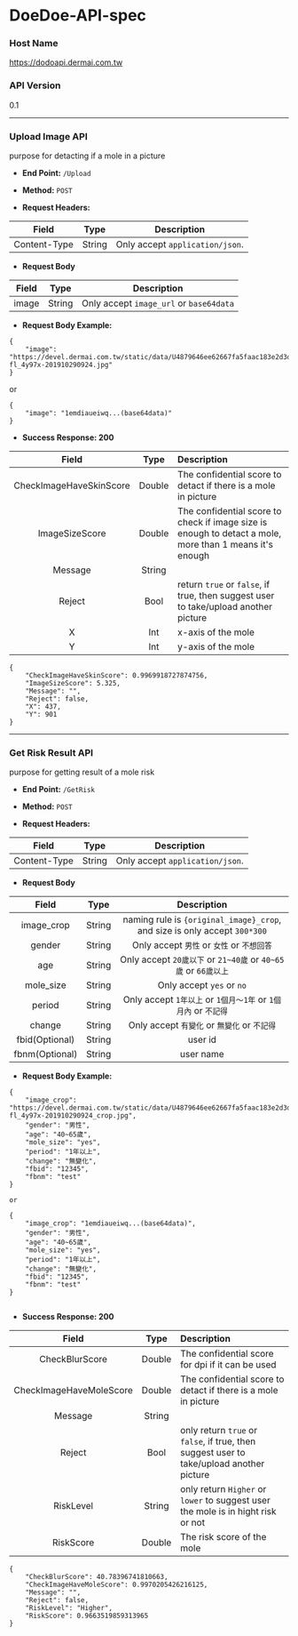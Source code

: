 # DoeDoe-API-spec

### Host Name

https://dodoapi.dermai.com.tw

### API Version

0.1

----

### Upload Image API

purpose for detacting if a mole in a picture

* **End Point:** `/Upload`

* **Method:** `POST`

* **Request Headers:**

| Field | Type | Description |
| :---: | :---: | :---: |
| Content-Type | String | Only accept `application/json`. |

* **Request Body**

| Field | Type | Description |
| :---: | :---: | :---: |
| image | String | Only accept `image_url` or `base64data` |

* **Request Body Example:**

```
{
    "image": "https://devel.dermai.com.tw/static/data/U4879646ee62667fa5faac183e2d3d1c1-fl_4y97x-201910290924.jpg"
}
```

or

```
{
    "image": "1emdiaueiwq...(base64data)"
}
```

* **Success Response: 200**

| Field | Type | Description |
| :---: | :---: | :--- |
| CheckImageHaveSkinScore | Double | The confidential score to detact if there is a mole in picture |
| ImageSizeScore | Double | The confidential score to check if image size is enough to detact a mole, more than 1 means it's enough |
| Message | String | |
| Reject | Bool | return `true` or `false`, if true, then suggest user to take/upload another picture  |
| X | Int | x-axis of the mole |
| Y | Int | y-axis of the mole |

```
{
    "CheckImageHaveSkinScore": 0.9969918727874756,
    "ImageSizeScore": 5.325,
    "Message": "",
    "Reject": false,
    "X": 437,
    "Y": 901
}
```

----

### Get Risk Result API

purpose for getting result of a mole risk

* **End Point:** `/GetRisk`

* **Method:** `POST`

* **Request Headers:**

| Field | Type | Description |
| :---: | :---: | :---: |
| Content-Type | String | Only accept `application/json`. |

* **Request Body**

| Field | Type | Description |
| :---: | :---: | :---: |
| image_crop | String | naming rule is `{original_image}_crop`, and size is only accept `300*300` |
| gender | String | Only accept `男性` or `女性` or `不想回答`|
| age | String | Only accept `20歲以下` or `21~40歲` or `40~65歲` or `66歲以上`|
| mole_size | String | Only accept `yes` or `no`|
| period | String | Only accept `1年以上` or `1個月～1年` or `1個月內` or `不記得`|
| change | String | Only accept `有變化` or `無變化` or `不記得`|
| fbid(Optional) | String | user id |
| fbnm(Optional) | String | user name |

* **Request Body Example:**

```
{
    "image_crop": "https://devel.dermai.com.tw/static/data/U4879646ee62667fa5faac183e2d3d1c1-fl_4y97x-201910290924_crop.jpg",
    "gender": "男性",
    "age": "40~65歲",
    "mole_size": "yes",
    "period": "1年以上",
    "change": "無變化",
    "fbid": "12345",
    "fbnm": "test"
}

or

{
    "image_crop": "1emdiaueiwq...(base64data)",
    "gender": "男性",
    "age": "40~65歲",
    "mole_size": "yes",
    "period": "1年以上",
    "change": "無變化",
    "fbid": "12345",
    "fbnm": "test"
}


```

* **Success Response: 200**

| Field | Type | Description |
| :---: | :---: | :--- |
| CheckBlurScore | Double | The confidential score for dpi if it can be used |
| CheckImageHaveMoleScore | Double | The confidential score to detact if there is a mole in picture |
| Message | String | |
| Reject | Bool | only return `true` or `false`, if true, then suggest user to take/upload another picture  |
| RiskLevel | String | only return `Higher` or `lower` to suggest user the mole is in hight risk or not |
| RiskScore | Double | The risk score of the mole  |

```
{
    "CheckBlurScore": 40.78396741810663,
    "CheckImageHaveMoleScore": 0.9970205426216125,
    "Message": "",
    "Reject": false,
    "RiskLevel": "Higher",
    "RiskScore": 0.9663519859313965
}
```